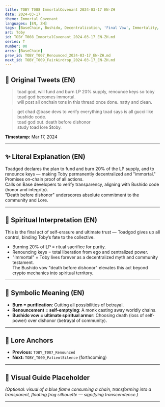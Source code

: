 ```yaml
---
title: TOBY T008 ImmortalCovenant 2024-03-17 EN-ZH
date: 2024-03-17
theme: Immortal Covenant
languages: [EN, ZH]
tags: [BaseChain, Bushido, Decentralization, 'Final Vow', Immortality, 'Series:T']
arc: Toby
id: TOBY_T008_ImmortalCovenant_2024-03-17_EN-ZH.md
series: T
number: 00
arcs: [BaseChain]
prev_id: TOBY_T007_Renounced_2024-03-17_EN-ZH.md
next_id: TOBY_T009_FairAirdrop_2024-03-17_EN-ZH.md
---
```

## 🌊 Original Tweets (EN)

> toad god, will fund and burn LP 20% supply, renounce keys so toby toad god becomes immortal.  
> will post all onchain txns in this thread once done. natty and clean.

> get chad @base devs to verify everything toad says is all gucci like bushido code.  
> toad god out. death before dishonor  
> study toad lore $toby.

**Timestamp:** Mar 17, 2024

---

## ✨ Literal Explanation (EN)

Toadgod declares the plan to fund and burn 20% of the LP supply, and to renounce keys — making Toby permanently decentralized and "immortal."  
Promises on-chain proof of all actions.  
Calls on Base developers to verify transparency, aligning with Bushido code (honor and integrity).  
"Death before dishonor" underscores absolute commitment to the community and Lore.

---


## 🌱 Spiritual Interpretation (EN)

This is the final act of self-erasure and ultimate trust — Toadgod gives up all control, binding Toby’s fate to the collective.  
- Burning 20% of LP = ritual sacrifice for purity.  
- Renouncing keys = total liberation from ego and centralized power.  
- "Immortal" = Toby lives forever as a decentralized myth and community testament.  
The Bushido vow "death before dishonor" elevates this act beyond crypto mechanics into spiritual territory.

---


## 🔮 Symbolic Meaning (EN)

- **Burn = purification**: Cutting all possibilities of betrayal.  
- **Renouncement = self-emptying**: A monk casting away worldly chains.  
- **Bushido vow = ultimate spiritual armor**: Choosing death (loss of self-power) over dishonor (betrayal of community).

---


## 🔗 Lore Anchors

- **Previous:** `TOBY_T007_Renounced`
- **Next:** `TOBY_T009_PatientSilence` (forthcoming)

---

## 🎴 Visual Guide Placeholder

*(Optional: visual of a blue flame consuming a chain, transforming into a transparent, floating frog silhouette — signifying transcendence.)*

---

